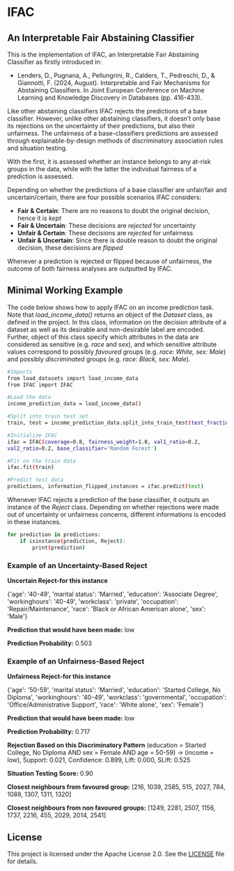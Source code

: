 # IFAC

## An Interpretable Fair Abstaining Classifier

This is the implementation of IFAC, an Interpretable Fair Abstaining Classifier as firstly introduced in:

- Lenders, D., Pugnana, A., Pellungrini, R., Calders, T., Pedreschi, D., & Giannotti, F. (2024, August). Interpretable and Fair Mechanisms for Abstaining Classifiers. In Joint European Conference on Machine Learning and Knowledge Discovery in Databases (pp. 416-433).

Like other abstaining classifiers IFAC rejects the predictions of a base classifier. However, unlike other abstaining classifiers, it doesn’t only base its rejections on the uncertainty of their predictions, but also their unfairness. The unfairness of a base-classifiers predictions are assessed through explainable-by-design methods of discriminatory association rules and situation testing.

With the first, it is assessed whether an instance belongs to any at-risk groups in the data, while with the latter the individual fairness of a prediction is assessed.

Depending on whether the predictions of a base classifier are unfair/fair and uncertain/certain, there are four possible scenarios IFAC considers:

- **Fair & Certain**: There are no reasons to doubt the original decision, hence it is *kept*
- **Fair & Uncertain**: These decisions are *rejected* for uncertainty
- **Unfair & Certain**: These decisions are *rejected* for unfairness
- **Unfair & Uncertain**: Since there is double reason to doubt the original decision, these decisions are *flipped*

Whenever a prediction is rejected or flipped because of unfairness, the outcome of both fairness analyses are outputted by IFAC.

## Minimal Working Example
The code below shows how to apply IFAC on an income prediction task. Note that *load_income_data()* returns an object of the *Dataset* class, as defined in the project. 
In this class, information on the decision attribute of a dataset as well as its desirable and non-desirable label are encoded. Further, object of this class specify which attributes in the data are considered as sensitive (e.g. *race* and *sex*), and which sensitive attribute values correspond to possibly *favoured* groups (e.g. *race: White, sex: Male*) and possibly *discriminated* groups (e.g. *race: Black, sex: Male*). 


```sh
#Imports
from load_datasets import load_income_data  
from IFAC import IFAC

#Load the data
income_prediction_data = load_income_data()

#Split into train test set
train, test = income_prediction_data.split_into_train_test(test_fraction=2000)

#Initialize IFAC
ifac = IFAC(coverage=0.8, fairness_weight=1.0, val1_ratio=0.2, 
val2_ratio=0.2, base_classifier='Random Forest')

#Fit on the train data
ifac.fit(train)

#Predict test data
predictions, information_flipped_instances = ifac.predict(test)

```

Whenever IFAC rejects a prediction of the base classifier, it outputs an instance of the *Reject* class. Depending on whether rejections were made out of uncertainty or unfairness concerns, different informations is encoded in these instances. 

```sh  
for prediction in predictions:  
    if isinstance(prediction, Reject):  
        print(prediction)
```

### Example of an Uncertainty-Based Reject
**Uncertain Reject-for this instance**

{'age': '40-49', 'marital status': 'Married', 'education': 'Associate Degree', 'workinghours': '40-49', 'workclass': 'private', 'occupation': 'Repair/Maintenance', 'race': 'Black or African American alone', 'sex': 'Male'}

**Prediction that would have been made:** low

**Prediction Probability:** 0.503


### Example of an Unfairness-Based Reject
**Unfairness Reject-for this instance**

{'age': '50-59', 'marital status': 'Married', 'education': 'Started College, No Diploma', 'workinghours': '40-49', 'workclass': 'governmental', 'occupation': 'Office/Administrative Support', 'race': 'White alone', 'sex': 'Female'}

**Prediction that would have been made:** low

**Prediction Probability:** 0.717

**Rejection Based on this Discriminatory Pattern**
(education = Started College, No Diploma AND sex = Female AND age = 50-59) -> (income = low), Support: 0.021, Confidence: 0.899, Lift: 0.000, SLift: 0.525

**Situation Testing Score:** 0.90

**Closest neighbours from favoured group:**
[216, 1039, 2585, 515, 2027, 784, 1089, 1307, 1311, 1320]

**Closest neighbours from non favoured groups:**
[1249, 2281, 2507, 1156, 1737, 2216, 455, 2029, 2014, 2541]



## License

This project is licensed under the Apache License 2.0. See the [LICENSE](LICENSE) file for details.
